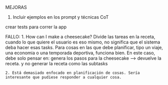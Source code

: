 MEJORAS

1. Incluir ejemplos en los prompt y técnicas CoT

crear tests para correr la app

FALLO:
    1. How can I make a cheesecake? Divide las tareas en la receta, cuando lo que quiere el usuario es eso mismo, no significa que el sistema deba hacer esas tasks. Para cosas en las que debe planificar, tipo un viaje, una economia o una temporada deportiva, funciona bien.
    En este caso, debe solo pensar en: genera los pasos para la cheesecake --> devuelve la receta. y no generar la receta como las subtasks


    2. Está demasiado enfocado en planificación de cosas. Sería interesante que pudiese responder a cualquier cosa.